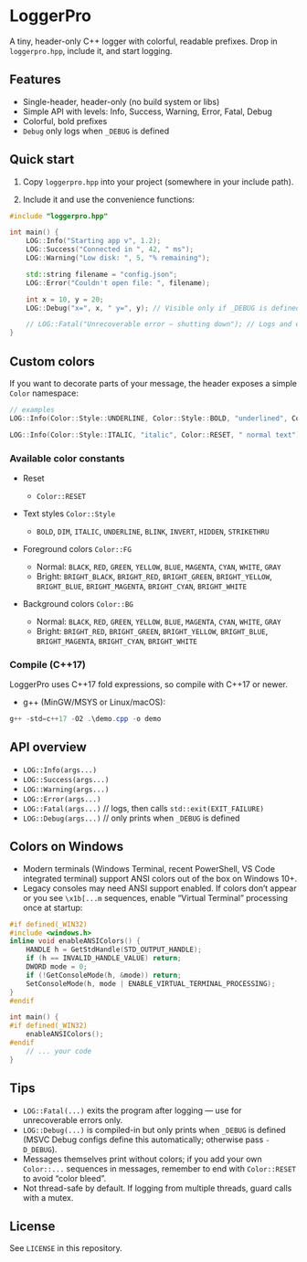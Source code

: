 # LoggerPro

A tiny, header-only C++ logger with colorful, readable prefixes. Drop in `loggerpro.hpp`, include it, and start logging.

## Features

- Single-header, header-only (no build system or libs)
- Simple API with levels: Info, Success, Warning, Error, Fatal, Debug
- Colorful, bold prefixes
- `Debug` only logs when `_DEBUG` is defined

## Quick start

1) Copy `loggerpro.hpp` into your project (somewhere in your include path).

2) Include it and use the convenience functions:

```cpp
#include "loggerpro.hpp"

int main() {
	LOG::Info("Starting app v", 1.2);
	LOG::Success("Connected in ", 42, " ms");
	LOG::Warning("Low disk: ", 5, "% remaining");

	std::string filename = "config.json";
	LOG::Error("Couldn't open file: ", filename);

	int x = 10, y = 20;
	LOG::Debug("x=", x, " y=", y); // Visible only if _DEBUG is defined

	// LOG::Fatal("Unrecoverable error — shutting down"); // Logs and exits
}

```
## Custom colors

If you want to decorate parts of your message, the header exposes a simple `Color` namespace:

```cpp
// examples
LOG::Info(Color::Style::UNDERLINE, Color::Style::BOLD, "underlined", Color::RESET, " normal text");

LOG::Info(Color::Style::ITALIC, "italic", Color::RESET, " normal text");

```

### Available color constants

- Reset
	- `Color::RESET`

- Text styles `Color::Style`
	- `BOLD`, `DIM`, `ITALIC`, `UNDERLINE`, `BLINK`, `INVERT`, `HIDDEN`, `STRIKETHRU`

- Foreground colors `Color::FG`
	- Normal: `BLACK`, `RED`, `GREEN`, `YELLOW`, `BLUE`, `MAGENTA`, `CYAN`, `WHITE`, `GRAY`
	- Bright: `BRIGHT_BLACK`, `BRIGHT_RED`, `BRIGHT_GREEN`, `BRIGHT_YELLOW`, `BRIGHT_BLUE`, `BRIGHT_MAGENTA`, `BRIGHT_CYAN`, `BRIGHT_WHITE`

- Background colors `Color::BG`
	- Normal: `BLACK`, `RED`, `GREEN`, `YELLOW`, `BLUE`, `MAGENTA`, `CYAN`, `WHITE`, `GRAY`
	- Bright: `BRIGHT_RED`, `BRIGHT_GREEN`, `BRIGHT_YELLOW`, `BRIGHT_BLUE`, `BRIGHT_MAGENTA`, `BRIGHT_CYAN`, `BRIGHT_WHITE`

### Compile (C++17)

LoggerPro uses C++17 fold expressions, so compile with C++17 or newer.

- g++ (MinGW/MSYS or Linux/macOS):

```powershell
g++ -std=c++17 -O2 .\demo.cpp -o demo
```

## API overview

- `LOG::Info(args...)`
- `LOG::Success(args...)`
- `LOG::Warning(args...)`
- `LOG::Error(args...)`
- `LOG::Fatal(args...)`  // logs, then calls `std::exit(EXIT_FAILURE)`
- `LOG::Debug(args...)`  // only prints when `_DEBUG` is defined


## Colors on Windows

- Modern terminals (Windows Terminal, recent PowerShell, VS Code integrated terminal) support ANSI colors out of the box on Windows 10+.
- Legacy consoles may need ANSI support enabled. If colors don’t appear or you see `\x1b[...m` sequences, enable “Virtual Terminal” processing once at startup:

```cpp
#if defined(_WIN32)
#include <windows.h>
inline void enableANSIColors() {
	HANDLE h = GetStdHandle(STD_OUTPUT_HANDLE);
	if (h == INVALID_HANDLE_VALUE) return;
	DWORD mode = 0;
	if (!GetConsoleMode(h, &mode)) return;
	SetConsoleMode(h, mode | ENABLE_VIRTUAL_TERMINAL_PROCESSING);
}
#endif

int main() {
#if defined(_WIN32)
	enableANSIColors();
#endif
	// ... your code
}
```

## Tips

- `LOG::Fatal(...)` exits the program after logging — use for unrecoverable errors only.
- `LOG::Debug(...)` is compiled-in but only prints when `_DEBUG` is defined (MSVC Debug configs define this automatically; otherwise pass `-D_DEBUG`).
- Messages themselves print without colors; if you add your own `Color::...` sequences in messages, remember to end with `Color::RESET` to avoid “color bleed”.
- Not thread-safe by default. If logging from multiple threads, guard calls with a mutex.


## License

See `LICENSE` in this repository.

